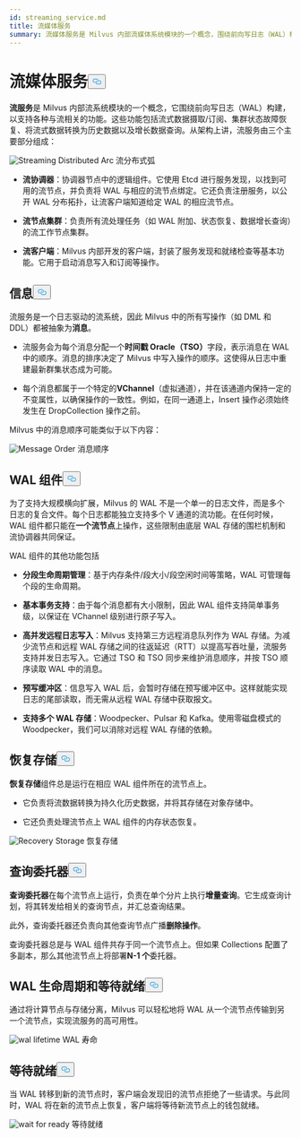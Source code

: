 ```yaml
---
id: streaming_service.md
title: 流媒体服务
summary: 流媒体服务是 Milvus 内部流媒体系统模块的一个概念，围绕前向写日志（WAL）构建，支持各种与流媒体相关的功能。
---
```

<h1 id="Streaming-Service" class="common-anchor-header">流媒体服务<button data-href="#Streaming-Service" class="anchor-icon" translate="no">
      <svg translate="no"
        aria-hidden="true"
        focusable="false"
        height="20"
        version="1.1"
        viewBox="0 0 16 16"
        width="16"
      >
        <path
          fill="#0092E4"
          fill-rule="evenodd"
          d="M4 9h1v1H4c-1.5 0-3-1.69-3-3.5S2.55 3 4 3h4c1.45 0 3 1.69 3 3.5 0 1.41-.91 2.72-2 3.25V8.59c.58-.45 1-1.27 1-2.09C10 5.22 8.98 4 8 4H4c-.98 0-2 1.22-2 2.5S3 9 4 9zm9-3h-1v1h1c1 0 2 1.22 2 2.5S13.98 12 13 12H9c-.98 0-2-1.22-2-2.5 0-.83.42-1.64 1-2.09V6.25c-1.09.53-2 1.84-2 3.25C6 11.31 7.55 13 9 13h4c1.45 0 3-1.69 3-3.5S14.5 6 13 6z"
        ></path>
      </svg>
    </button></h1><p><strong>流服务</strong>是 Milvus 内部流系统模块的一个概念，它围绕前向写日志（WAL）构建，以支持各种与流相关的功能。这些功能包括流式数据摄取/订阅、集群状态故障恢复、将流式数据转换为历史数据以及增长数据查询。从架构上讲，流服务由三个主要部分组成：</p>
<p>
  
   <span class="img-wrapper"> <img translate="no" src="/docs/v2.6.x/assets/streaming_distributed_arch.png" alt="Streaming Distributed Arc" class="doc-image" id="streaming-distributed-arc" />
   </span> <span class="img-wrapper"> <span>流分布式弧</span> </span></p>
<ul>
<li><p><strong>流协调器</strong>：协调器节点中的逻辑组件。它使用 Etcd 进行服务发现，以找到可用的流节点，并负责将 WAL 与相应的流节点绑定。它还负责注册服务，以公开 WAL 分布拓扑，让流客户端知道给定 WAL 的相应流节点。</p></li>
<li><p><strong>流节点集群</strong>：负责所有流处理任务（如 WAL 附加、状态恢复、数据增长查询）的流工作节点集群。</p></li>
<li><p><strong>流客户端</strong>：Milvus 内部开发的客户端，封装了服务发现和就绪检查等基本功能。它用于启动消息写入和订阅等操作。</p></li>
</ul>
<h2 id="Message" class="common-anchor-header">信息<button data-href="#Message" class="anchor-icon" translate="no">
      <svg translate="no"
        aria-hidden="true"
        focusable="false"
        height="20"
        version="1.1"
        viewBox="0 0 16 16"
        width="16"
      >
        <path
          fill="#0092E4"
          fill-rule="evenodd"
          d="M4 9h1v1H4c-1.5 0-3-1.69-3-3.5S2.55 3 4 3h4c1.45 0 3 1.69 3 3.5 0 1.41-.91 2.72-2 3.25V8.59c.58-.45 1-1.27 1-2.09C10 5.22 8.98 4 8 4H4c-.98 0-2 1.22-2 2.5S3 9 4 9zm9-3h-1v1h1c1 0 2 1.22 2 2.5S13.98 12 13 12H9c-.98 0-2-1.22-2-2.5 0-.83.42-1.64 1-2.09V6.25c-1.09.53-2 1.84-2 3.25C6 11.31 7.55 13 9 13h4c1.45 0 3-1.69 3-3.5S14.5 6 13 6z"
        ></path>
      </svg>
    </button></h2><p>流服务是一个日志驱动的流系统，因此 Milvus 中的所有写操作（如 DML 和 DDL）都被抽象为<strong>消息</strong>。</p>
<ul>
<li><p>流服务会为每个消息分配一个<strong>时间戳 Oracle（TSO）</strong>字段，表示消息在 WAL 中的顺序。消息的排序决定了 Milvus 中写入操作的顺序。这使得从日志中重建最新群集状态成为可能。</p></li>
<li><p>每个消息都属于一个特定的<strong>VChannel</strong>（虚拟通道），并在该通道内保持一定的不变属性，以确保操作的一致性。例如，在同一通道上，Insert 操作必须始终发生在 DropCollection 操作之前。</p></li>
</ul>
<p>Milvus 中的消息顺序可能类似于以下内容：</p>
<p>
  
   <span class="img-wrapper"> <img translate="no" src="/docs/v2.6.x/assets/message_order.png" alt="Message Order" class="doc-image" id="message-order" />
   </span> <span class="img-wrapper"> <span>消息顺序</span> </span></p>
<h2 id="WAL-Component" class="common-anchor-header">WAL 组件<button data-href="#WAL-Component" class="anchor-icon" translate="no">
      <svg translate="no"
        aria-hidden="true"
        focusable="false"
        height="20"
        version="1.1"
        viewBox="0 0 16 16"
        width="16"
      >
        <path
          fill="#0092E4"
          fill-rule="evenodd"
          d="M4 9h1v1H4c-1.5 0-3-1.69-3-3.5S2.55 3 4 3h4c1.45 0 3 1.69 3 3.5 0 1.41-.91 2.72-2 3.25V8.59c.58-.45 1-1.27 1-2.09C10 5.22 8.98 4 8 4H4c-.98 0-2 1.22-2 2.5S3 9 4 9zm9-3h-1v1h1c1 0 2 1.22 2 2.5S13.98 12 13 12H9c-.98 0-2-1.22-2-2.5 0-.83.42-1.64 1-2.09V6.25c-1.09.53-2 1.84-2 3.25C6 11.31 7.55 13 9 13h4c1.45 0 3-1.69 3-3.5S14.5 6 13 6z"
        ></path>
      </svg>
    </button></h2><p>为了支持大规模横向扩展，Milvus 的 WAL 不是一个单一的日志文件，而是多个日志的复合文件。每个日志都能独立支持多个 V 通道的流功能。在任何时候，WAL 组件都只能在<strong>一个流节点</strong>上操作，这些限制由底层 WAL 存储的围栏机制和流协调器共同保证。</p>
<p>WAL 组件的其他功能包括</p>
<ul>
<li><p><strong>分段生命周期管理</strong>：基于内存条件/段大小/段空闲时间等策略，WAL 可管理每个段的生命周期。</p></li>
<li><p><strong>基本事务支持</strong>：由于每个消息都有大小限制，因此 WAL 组件支持简单事务级，以保证在 VChannel 级别进行原子写入。</p></li>
<li><p><strong>高并发远程日志写入</strong>：Milvus 支持第三方远程消息队列作为 WAL 存储。为减少流节点和远程 WAL 存储之间的往返延迟（RTT）以提高写吞吐量，流服务支持并发日志写入。它通过 TSO 和 TSO 同步来维护消息顺序，并按 TSO 顺序读取 WAL 中的消息。</p></li>
<li><p><strong>预写缓冲区</strong>：信息写入 WAL 后，会暂时存储在预写缓冲区中。这样就能实现日志的尾部读取，而无需从远程 WAL 存储中获取报文。</p></li>
<li><p><strong>支持多个 WAL 存储</strong>：Woodpecker、Pulsar 和 Kafka。使用零磁盘模式的 Woodpecker，我们可以消除对远程 WAL 存储的依赖。</p></li>
</ul>
<h2 id="Recovery-Storage" class="common-anchor-header">恢复存储<button data-href="#Recovery-Storage" class="anchor-icon" translate="no">
      <svg translate="no"
        aria-hidden="true"
        focusable="false"
        height="20"
        version="1.1"
        viewBox="0 0 16 16"
        width="16"
      >
        <path
          fill="#0092E4"
          fill-rule="evenodd"
          d="M4 9h1v1H4c-1.5 0-3-1.69-3-3.5S2.55 3 4 3h4c1.45 0 3 1.69 3 3.5 0 1.41-.91 2.72-2 3.25V8.59c.58-.45 1-1.27 1-2.09C10 5.22 8.98 4 8 4H4c-.98 0-2 1.22-2 2.5S3 9 4 9zm9-3h-1v1h1c1 0 2 1.22 2 2.5S13.98 12 13 12H9c-.98 0-2-1.22-2-2.5 0-.83.42-1.64 1-2.09V6.25c-1.09.53-2 1.84-2 3.25C6 11.31 7.55 13 9 13h4c1.45 0 3-1.69 3-3.5S14.5 6 13 6z"
        ></path>
      </svg>
    </button></h2><p><strong>恢复存储</strong>组件总是运行在相应 WAL 组件所在的流节点上。</p>
<ul>
<li><p>它负责将流数据转换为持久化历史数据，并将其存储在对象存储中。</p></li>
<li><p>它还负责处理流节点上 WAL 组件的内存状态恢复。</p></li>
</ul>
<p>
  
   <span class="img-wrapper"> <img translate="no" src="/docs/v2.6.x/assets/recovery_storage.png" alt="Recovery Storage" class="doc-image" id="recovery-storage" />
   </span> <span class="img-wrapper"> <span>恢复存储</span> </span></p>
<h2 id="Query-Delegator" class="common-anchor-header">查询委托器<button data-href="#Query-Delegator" class="anchor-icon" translate="no">
      <svg translate="no"
        aria-hidden="true"
        focusable="false"
        height="20"
        version="1.1"
        viewBox="0 0 16 16"
        width="16"
      >
        <path
          fill="#0092E4"
          fill-rule="evenodd"
          d="M4 9h1v1H4c-1.5 0-3-1.69-3-3.5S2.55 3 4 3h4c1.45 0 3 1.69 3 3.5 0 1.41-.91 2.72-2 3.25V8.59c.58-.45 1-1.27 1-2.09C10 5.22 8.98 4 8 4H4c-.98 0-2 1.22-2 2.5S3 9 4 9zm9-3h-1v1h1c1 0 2 1.22 2 2.5S13.98 12 13 12H9c-.98 0-2-1.22-2-2.5 0-.83.42-1.64 1-2.09V6.25c-1.09.53-2 1.84-2 3.25C6 11.31 7.55 13 9 13h4c1.45 0 3-1.69 3-3.5S14.5 6 13 6z"
        ></path>
      </svg>
    </button></h2><p><strong>查询委托器</strong>在每个流节点上运行，负责在单个分片上执行<strong>增量查询</strong>。它生成查询计划，将其转发给相关的查询节点，并汇总查询结果。</p>
<p>此外，查询委托器还负责向其他查询节点广播<strong>删除操作</strong>。</p>
<p>查询委托器总是与 WAL 组件共存于同一个流节点上。但如果 Collections 配置了多副本，那么其他流节点上将部署<strong>N-1 个</strong>委托器。</p>
<h2 id="WAL-Lifetime-and-Wait-for-Ready" class="common-anchor-header">WAL 生命周期和等待就绪<button data-href="#WAL-Lifetime-and-Wait-for-Ready" class="anchor-icon" translate="no">
      <svg translate="no"
        aria-hidden="true"
        focusable="false"
        height="20"
        version="1.1"
        viewBox="0 0 16 16"
        width="16"
      >
        <path
          fill="#0092E4"
          fill-rule="evenodd"
          d="M4 9h1v1H4c-1.5 0-3-1.69-3-3.5S2.55 3 4 3h4c1.45 0 3 1.69 3 3.5 0 1.41-.91 2.72-2 3.25V8.59c.58-.45 1-1.27 1-2.09C10 5.22 8.98 4 8 4H4c-.98 0-2 1.22-2 2.5S3 9 4 9zm9-3h-1v1h1c1 0 2 1.22 2 2.5S13.98 12 13 12H9c-.98 0-2-1.22-2-2.5 0-.83.42-1.64 1-2.09V6.25c-1.09.53-2 1.84-2 3.25C6 11.31 7.55 13 9 13h4c1.45 0 3-1.69 3-3.5S14.5 6 13 6z"
        ></path>
      </svg>
    </button></h2><p>通过将计算节点与存储分离，Milvus 可以轻松地将 WAL 从一个流节点传输到另一个流节点，实现流服务的高可用性。</p>
<p>
  
   <span class="img-wrapper"> <img translate="no" src="/docs/v2.6.x/assets/wal_lifetime.png" alt="wal lifetime" class="doc-image" id="wal-lifetime" />
   </span> <span class="img-wrapper"> <span>WAL 寿命</span> </span></p>
<h2 id="Wait-for-Ready" class="common-anchor-header">等待就绪<button data-href="#Wait-for-Ready" class="anchor-icon" translate="no">
      <svg translate="no"
        aria-hidden="true"
        focusable="false"
        height="20"
        version="1.1"
        viewBox="0 0 16 16"
        width="16"
      >
        <path
          fill="#0092E4"
          fill-rule="evenodd"
          d="M4 9h1v1H4c-1.5 0-3-1.69-3-3.5S2.55 3 4 3h4c1.45 0 3 1.69 3 3.5 0 1.41-.91 2.72-2 3.25V8.59c.58-.45 1-1.27 1-2.09C10 5.22 8.98 4 8 4H4c-.98 0-2 1.22-2 2.5S3 9 4 9zm9-3h-1v1h1c1 0 2 1.22 2 2.5S13.98 12 13 12H9c-.98 0-2-1.22-2-2.5 0-.83.42-1.64 1-2.09V6.25c-1.09.53-2 1.84-2 3.25C6 11.31 7.55 13 9 13h4c1.45 0 3-1.69 3-3.5S14.5 6 13 6z"
        ></path>
      </svg>
    </button></h2><p>当 WAL 转移到新的流节点时，客户端会发现旧的流节点拒绝了一些请求。与此同时，WAL 将在新的流节点上恢复，客户端将等待新流节点上的钱包就绪。</p>
<p>
  
   <span class="img-wrapper"> <img translate="no" src="/docs/v2.6.x/assets/streaming_wait_for_ready.png" alt="wait for ready" class="doc-image" id="wait-for-ready" />
   </span> <span class="img-wrapper"> <span>等待就绪</span> </span></p>
